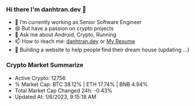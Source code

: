 ### Hi there I'm danhtran.dev 👋

- 🔭 I’m currently working as Senior Software Engineer
- 😄 But have a passion on crypto projects
- 💬 Ask me about Android, Crypto, Running 
- 📫 How to reach me: <a href="https://danhtran.dev" target="_blank">danhtran.dev</a> or <a href="Dan-Resume.pdf" target="_blank">My Resume</a>
- 🌱 Building a website to help people find their dream house (updating ...)

### Crypto Market Summarize
- Active Crypto: 12756
- % Market Cap: BTC 38.12% | ETH 17.74% | BNB 4.94%
- Total Market Cap Changed 24h: -0.43%
- Updated At: 1/6/2023, 9:15:18 AM
